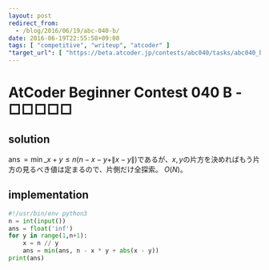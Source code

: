 ```yaml
---
layout: post
redirect_from:
  - /blog/2016/06/19/abc-040-b/
date: 2016-06-19T22:55:58+09:00
tags: [ "competitive", "writeup", "atcoder" ]
"target_url": [ "https://beta.atcoder.jp/contests/abc040/tasks/abc040_b" ]
---
```


# AtCoder Beginner Contest 040 B - □□□□□

## solution

$\operatorname{ans} = \min\_{x + y \le n} (n - x - y + \|x - y\|)$であるが、$x,y$の片方を決めればもう片方の見るべき値は定まるので、片側だけ全探索。
$O(N)$。

## implementation

``` python
#!/usr/bin/env python3
n = int(input())
ans = float('inf')
for y in range(1,n+1):
    x = n // y
    ans = min(ans, n - x * y + abs(x - y))
print(ans)
```
